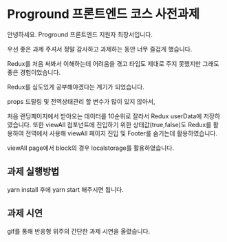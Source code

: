 # Proground 프론트엔드 코스 사전과제

안녕하세요. Proground 프론트엔드 지원자 최창서입니다.

우선 좋은 과제 주셔서 정말 감사하고 과제하는 동안 너무 즐겁게 했습니다.

Redux를 처음 써봐서 이해하는데 어려움을 겪고 타입도 제대로 주지 못했지만 그래도 좋은 경험이었습니다.

Redux를 심도있게 공부해야겠다는 계기가 되었습니다.

props 드릴링 및 전역상태관리 할 변수가 많이 있지 않아서,

처음 랜딩페이지에서 받아오는 데이터를 10순위로 잘라서 Redux userData에 저장하였습니다.
또한 viewAll 컴포넌트에 진입하기 위한 상태값(true,false)도 Redux를 활용하여
전역에서 사용해 viewAll 페이지 진입 및 Footer를 숨기는데 활용하였습니다.

viewAll page에서 block의 경우 localstorage를 활용하였습니다.

## 과제 실행방법

yarn install 후에 yarn start 해주시면 됩니다.


## 과제 시연

gif를 통해 반응형 위주의 간단한 과제 시연을 올렸습니다.
